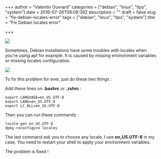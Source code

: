 +++
author = "Valentin Ouvrard"
categories = ["debian", "linux", "tips", "system"]
date = 2016-07-26T09:09:39Z
description = ""
draft = false
slug = "fix-debian-locales-error"
tags = ["debian", "linux", "tips", "system"]
title = "Fix Debian locales error"

+++


![](/content/images/2016/07/debian-locales.png)

Sometimes, Debian installations have some troubles with locales when you're using apt for example. It is caused by missing environment variables or missing locales configuration. 

![](/content/images/2016/07/locales-errors.png)

To fix this problem for ever, just do these two things :

Add these lines on **.bashrc** or **.zshrc** :
```langage-bash
export LANGUAGE=en_US.UTF-8
export LANG=en_US.UTF-8
export LC_ALL=en_US.UTF-8
```
Then you can run these commands :
```langage-bash
locale-gen en_US.UTF-8
dpkg-reconfigure locales
```
The last command ask you to choose any locale, I use **en_US.UTF-8** in my case. 
You need to restart your shell to apply your environment variables. 

The problem is fixed !

